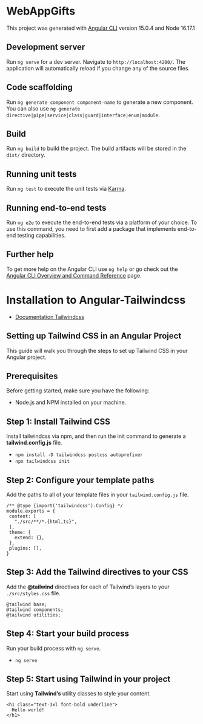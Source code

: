 # WebAppGifts

This project was generated with [Angular CLI](https://github.com/angular/angular-cli) version 15.0.4 and Node 16.17.1

## Development server

Run `ng serve` for a dev server. Navigate to `http://localhost:4200/`. The application will automatically reload if you change any of the source files.

## Code scaffolding

Run `ng generate component component-name` to generate a new component. You can also use `ng generate directive|pipe|service|class|guard|interface|enum|module`.

## Build

Run `ng build` to build the project. The build artifacts will be stored in the `dist/` directory.

## Running unit tests

Run `ng test` to execute the unit tests via [Karma](https://karma-runner.github.io).

## Running end-to-end tests

Run `ng e2e` to execute the end-to-end tests via a platform of your choice. To use this command, you need to first add a package that implements end-to-end testing capabilities.

## Further help

To get more help on the Angular CLI use `ng help` or go check out the [Angular CLI Overview and Command Reference](https://angular.io/cli) page.

# Installation to Angular-Tailwindcss

- [Documentation Tailwindcss](https://tailwindcss.com/docs/guides/angular)

## Setting up Tailwind CSS in an Angular Project

This guide will walk you through the steps to set up Tailwind CSS in your Angular project.

## Prerequisites
Before getting started, make sure you have the following:
- Node.js and NPM installed on your machine.
## Step 1: Install Tailwind CSS
Install tailwindcss via npm, and then run the init command to generate a __tailwind.config.js__ file.
- `npm install -D tailwindcss postcss autoprefixer`
- `npx tailwindcss init`

## Step 2: Configure your template paths
Add the paths to all of your template files in your `tailwind.config.js` file.
```
/** @type {import('tailwindcss').Config} */
module.exports = {
 content: [
   "./src/**/*.{html,ts}",
 ],
 theme: {
   extend: {},
 },
 plugins: [],
}
```

## Step 3: Add the Tailwind directives to your CSS
Add the __@tailwind__ directives for each of Tailwind’s layers to your `./src/styles.css` file.

```
@tailwind base;
@tailwind components;
@tailwind utilities;
```
## Step 4: Start your build process
Run your build process with `ng serve`.
- `ng serve`

## Step 5: Start using Tailwind in your project
Start using __Tailwind’s__ utility classes to style your content.
```
<h1 class="text-3xl font-bold underline">
  Hello world!
</h1>
```

